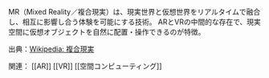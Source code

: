 MR（Mixed Reality／複合現実）は、現実世界と仮想世界をリアルタイムで融合し、相互に影響し合う体験を可能にする技術。
ARとVRの中間的な存在で、現実空間に仮想オブジェクトを自然に配置・操作できるのが特徴。

出典：[Wikipedia: 複合現実](https://ja.wikipedia.org/wiki/%E8%A4%87%E5%90%88%E7%8F%BE%E5%AE%9F)

関連：
[[AR]] [[VR]] [[空間コンピューティング]]
